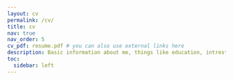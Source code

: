 ```yaml
---
layout: cv
permalink: /cv/
title: cv
nav: true
nav_order: 5
cv_pdf: resume.pdf # you can also use external links here
description: Basic information about me, things like education, intrests projects etc.
toc:
  sidebar: left
---
```

